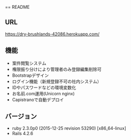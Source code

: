 == README

## URL

https://dry-brushlands-42086.herokuapp.com/

## 機能

- 案件閲覧システム
- 権限振り分けにより管理者のみ登録編集削除可
- Bootstrapデザイン
- ログイン機能（新規登録不可の社内システム）
- IDやパスワードなどの環境変数化
- お名前.com運用(Unicorn nginx)
- Capistranoで自動デプロイ

## バージョン

- ruby 2.3.0p0 (2015-12-25 revision 53290) [x86_64-linux] 
- Rails 4.2.6
